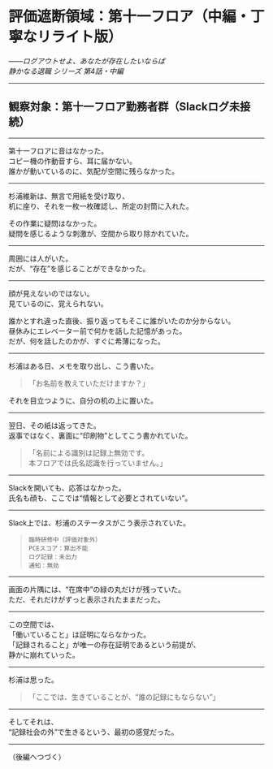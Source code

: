 # 評価遮断領域：第十一フロア（中編・丁寧なリライト版）  
_――ログアウトせよ、あなたが存在したいならば_  
*静かなる退職 シリーズ 第4話・中編*

---

## 観察対象：第十一フロア勤務者群（Slackログ未接続）

---

第十一フロアに音はなかった。  
コピー機の作動音すら、耳に届かない。  
誰かが動いているのに、気配が空間に残らなかった。

---

杉浦維新は、無言で用紙を受け取り、  
机に座り、それを一枚一枚確認し、所定の封筒に入れた。

その作業に疑問はなかった。  
疑問を感じるような刺激が、空間から取り除かれていた。

---

周囲には人がいた。  
だが、“存在”を感じることができなかった。

---

顔が見えないのではない。  
見ているのに、覚えられない。

誰かとすれ違った直後、振り返ってもそこに誰がいたのか分からない。  
昼休みにエレベーター前で何かを話した記憶があった。  
だが、何を話したのかが、すぐに希薄になった。

---

杉浦はある日、メモを取り出し、こう書いた。

> 「お名前を教えていただけますか？」

それを目立つように、自分の机の上に置いた。

---

翌日、その紙は返ってきた。  
返事ではなく、裏面に“印刷物”としてこう書かれていた。

> 「名前による識別は記録上無効です。  
>  本フロアでは氏名認識を行っていません。」

---

Slackを開いても、応答はなかった。  
氏名も顔も、ここでは“情報として必要とされていない”。

---

Slack上では、杉浦のステータスがこう表示されていた。

> `臨時研修中（評価対象外）`  
> `PCEスコア：算出不能`  
> `ログ記録：未出力`  
> `通知：無効`

---

画面の片隅には、“在席中”の緑の丸だけが残っていた。  
ただ、それだけがずっと表示されたままだった。

---

この空間では、  
「働いていること」は証明にならなかった。  
「記録されること」が唯一の存在証明であるという前提が、  
静かに崩れていった。

---

杉浦は思った。

> 「ここでは、生きていることが、“誰の記録にもならない”」

---

そしてそれは、  
“記録社会の外”で生きるという、最初の感覚だった。

---

（後編へつづく）

